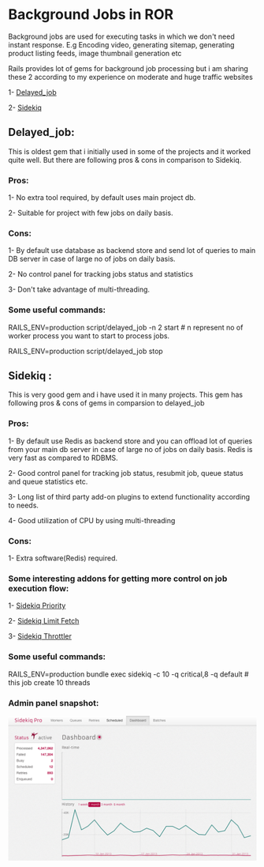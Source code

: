 # Background Jobs in ROR

Background jobs are used for executing tasks in which we don't need instant response. E.g Encoding video, generating sitemap, generating product listing feeds, image thumbnail generation etc

Rails provides lot of gems for background job processing but i am sharing these 2 according to my experience on moderate and huge traffic websites

1- [Delayed_job](https://github.com/collectiveidea/delayed_job)

2- [Sidekiq](https://github.com/mperham/sidekiq)

## Delayed_job:
This is oldest gem that i initially used in some of the projects and it worked quite well. But there are following pros & cons in comparison to Sidekiq.

### Pros:

1- No extra tool required, by default uses main project db.

2- Suitable for project with few jobs on daily basis.

### Cons: 

1- By default use database as backend store and send lot of queries to main DB server in case of large no of jobs on daily basis.

2- No control panel for tracking jobs status and statistics

3- Don't take advantage of multi-threading.

### Some useful commands:

 RAILS_ENV=production script/delayed_job -n 2 start # n represent no of worker process you want to start to process jobs.

 RAILS_ENV=production script/delayed_job stop
 
## Sidekiq :

This is very good gem and i have used it in many projects. This gem has following pros & cons of gems in comparsion to delayed_job

### Pros:

 1- By default use Redis as backend store and you can offload lot of queries from your main db server in case of large no of jobs on daily basis. Redis is very fast as compared to RDBMS.

 2- Good control panel for tracking job status, resubmit job, queue status and queue statistics etc. 

 3- Long list of third party add-on plugins to extend functionality according to needs.

 4- Good utilization of CPU by using multi-threading

 ### Cons: 

 1- Extra software(Redis) required.
 

### Some interesting addons for getting more control on job execution flow:
 
1- [Sidekiq Priority](https://github.com/publitas/sidekiq-prioritized_queues)

2- [Sidekiq Limit Fetch](https://github.com/brainopia/sidekiq-limit_fetch)

3- [Sidekiq Throttler](https://github.com/gevans/sidekiq-throttler)


### Some useful commands: 

RAILS_ENV=production bundle exec sidekiq -c 10 -q critical,8 -q default # this job create 10 threads

### Admin panel snapshot: 

![alt text](https://github.com/mperham/sidekiq/raw/master/examples/web-ui.png)


